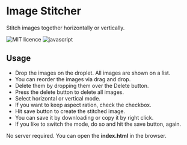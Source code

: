 # Image Stitcher
Stitch images together horizontally or vertically.

![MIT licence](https://img.shields.io/badge/license-MIT-green)
![javascript](https://img.shields.io/badge/vanilla-JavaScript-blue)

## Usage
- Drop the images on the droplet. All images are shown on a list.
- You can reorder the images via drag and drop.
- Delete them by dropping them over the Delete button.
- Press the delete button to delete all images.
- Select horizontal or vertical mode.
- If you want to keep aspect ration, check the checkbox.
- Hit save button to create the stitched image.
- You can save it by downloading or copy it by right click.
- If you like to switch the mode, do so and hit the save button, again.

No server required. You can open the **index.html** in the browser.
